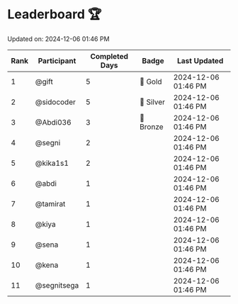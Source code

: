 # Leaderboard 🏆

Updated on: 2024-12-06 01:46 PM

| Rank | Participant       | Completed Days | Badge      | Last Updated         |
|------|-------------------|----------------|------------|----------------------|
| 1    | @gift             | 5              | 🏅 Gold     | 2024-12-06 01:46 PM |
| 2    | @sidocoder        | 5              | 🥈 Silver   | 2024-12-06 01:46 PM |
| 3    | @Abdi036          | 3              | 🥉 Bronze   | 2024-12-06 01:46 PM |
| 4    | @segni            | 2              |            | 2024-12-06 01:46 PM |
| 5    | @kika1s1          | 2              |            | 2024-12-06 01:46 PM |
| 6    | @abdi             | 1              |            | 2024-12-06 01:46 PM |
| 7    | @tamirat          | 1              |            | 2024-12-06 01:46 PM |
| 8    | @kiya             | 1              |            | 2024-12-06 01:46 PM |
| 9    | @sena             | 1              |            | 2024-12-06 01:46 PM |
| 10   | @kena             | 1              |            | 2024-12-06 01:46 PM |
| 11   | @segnitsega       | 1              |            | 2024-12-06 01:46 PM |
